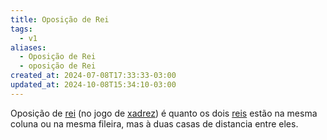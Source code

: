 ```yaml
---
title: Oposição de Rei
tags:
  - v1
aliases:
  - Oposição de Rei
  - oposição de Rei
created_at: 2024-07-08T17:33:33-03:00
updated_at: 2024-10-08T15:34:10-03:00
---
```


Oposição de [rei](../../../../atomos/2024/07/08/Xadrez_Rei_xadrez.md) (no jogo de [xadrez](../../08/06/Xadrez.md)) é quanto os dois [reis](../../../../atomos/2024/07/08/Xadrez_Rei_xadrez.md) estão na mesma coluna ou na mesma fileira, mas à duas casas de distancia entre eles.